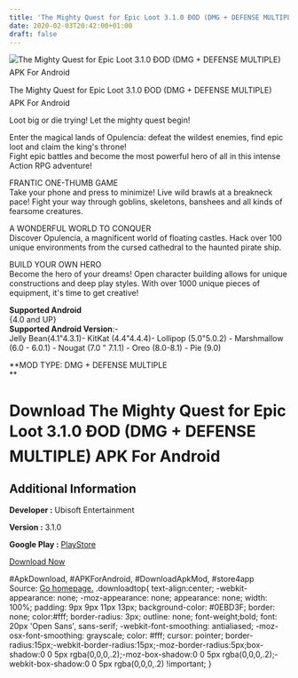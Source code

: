 ```yaml
---
title: 'The Mighty Quest for Epic Loot 3.1.0 ÐOD (DMG + DEFENSE MULTIPLE) APK For Android'
date: 2020-02-03T20:42:00+01:00
draft: false
---
```


![The Mighty Quest for Epic Loot 3.1.0 ÐOD (DMG + DEFENSE MULTIPLE) APK For Android](https://i0.wp.com/apkhome.net/wp-content/uploads/2020/02/The-Mighty-Quest-for-Epic-Loot-3.1.0-ÐOD-DMG-DEFENSE-MULTIPLE.png "The Mighty Quest for Epic Loot 3.1.0 ÐOD (DMG + DEFENSE MULTIPLE) APK For Android")

  

The Mighty Quest for Epic Loot 3.1.0 ÐOD (DMG + DEFENSE MULTIPLE) APK For Android

Loot big or die trying! Let the mighty quest begin!

Enter the magical lands of Opulencia: defeat the wildest enemies, find epic loot and claim the king's throne!  
Fight epic battles and become the most powerful hero of all in this intense Action RPG adventure!

FRANTIC ONE-THUMB GAME  
Take your phone and press to minimize! Live wild brawls at a breakneck pace! Fight your way through goblins, skeletons, banshees and all kinds of fearsome creatures.

A WONDERFUL WORLD TO CONQUER  
Discover Opulencia, a magnificent world of floating castles. Hack over 100 unique environments from the cursed cathedral to the haunted pirate ship.

BUILD YOUR OWN HERO  
Become the hero of your dreams! Open character building allows for unique constructions and deep play styles. With over 1000 unique pieces of equipment, it's time to get creative!

**Supported Android**  
{4.0 and UP}  
**Supported Android Version**:-  
Jelly Bean(4.1"4.3.1)- KitKat (4.4"4.4.4)- Lollipop (5.0"5.0.2) - Marshmallow (6.0 - 6.0.1) - Nougat (7.0 " 7.1.1) - Oreo (8.0-8.1) - Pie (9.0)

**MOD TYPE: DMG + DEFENSE MULTIPLE  
**

Download The Mighty Quest for Epic Loot 3.1.0 ÐOD (DMG + DEFENSE MULTIPLE) APK For Android
===========================================================================================

Additional Information
----------------------

**Developer :** Ubisoft Entertainment

**Version :** 3.1.0

**Google Play :** [PlayStore](https://play.google.com/store/apps/details?id=com.ubisoft.mightyquest)

  

[Download Now](https://store4app.co/post/the-mighty-quest-for-epic-loot-3-1-0-od-dmg-defense-multiple-apk-for-android_1580758821)

  
#ApkDownload, #APKForAndroid, #DownloadApkMod, #store4app  
Source: [Go homepage.](https://store4app.co/post/the-mighty-quest-for-epic-loot-3-1-0-od-dmg-defense-multiple-apk-for-android_1580758821) .downloadtop{ text-align:center; -webkit-appearance: none; -moz-appearance: none; appearance: none; width: 100%; padding: 9px 9px 11px 13px; background-color: #0EBD3F; border: none; color:#fff; border-radius: 3px; outline: none; font-weight;bold; font: 20px 'Open Sans', sans-serif; -webkit-font-smoothing: antialiased; -moz-osx-font-smoothing: grayscale; color: #fff; cursor: pointer; border-radius:15px;-webkit-border-radius:15px;-moz-border-radius:5px;box-shadow:0 0 5px rgba(0,0,0,.2);-moz-box-shadow:0 0 5px rgba(0,0,0,.2);-webkit-box-shadow:0 0 5px rgba(0,0,0,.2) !important; }